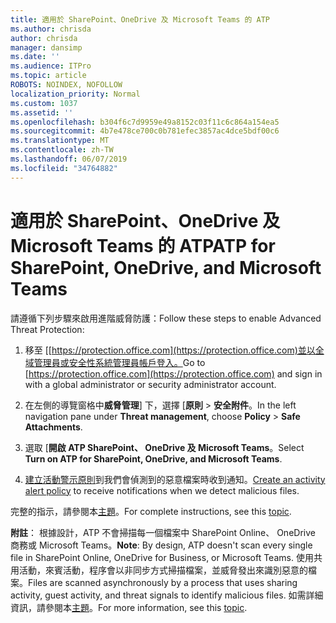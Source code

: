 ```yaml
---
title: 適用於 SharePoint、OneDrive 及 Microsoft Teams 的 ATP
ms.author: chrisda
author: chrisda
manager: dansimp
ms.date: ''
ms.audience: ITPro
ms.topic: article
ROBOTS: NOINDEX, NOFOLLOW
localization_priority: Normal
ms.custom: 1037
ms.assetid: ''
ms.openlocfilehash: b304f6c7d9959e49a8152c03f11c6c864a154ea5
ms.sourcegitcommit: 4b7e478ce700c0b781efec3857ac4dce5bdf00c6
ms.translationtype: MT
ms.contentlocale: zh-TW
ms.lasthandoff: 06/07/2019
ms.locfileid: "34764882"
---
```

# <a name="atp-for-sharepoint-onedrive-and-microsoft-teams"></a><span data-ttu-id="db0b5-102">適用於 SharePoint、OneDrive 及 Microsoft Teams 的 ATP</span><span class="sxs-lookup"><span data-stu-id="db0b5-102">ATP for SharePoint, OneDrive, and Microsoft Teams</span></span>

<span data-ttu-id="db0b5-103">請遵循下列步驟來啟用進階威脅防護：</span><span class="sxs-lookup"><span data-stu-id="db0b5-103">Follow these steps to enable Advanced Threat Protection:</span></span>

1. <span data-ttu-id="db0b5-104">移至 [[https://protection.office.com](https://protection.office.com)並以全域管理員或安全性系統管理員帳戶登入。</span><span class="sxs-lookup"><span data-stu-id="db0b5-104">Go to [https://protection.office.com](https://protection.office.com) and sign in with a global administrator or security administrator account.</span></span>

2. <span data-ttu-id="db0b5-105">在左側的導覽窗格中**威脅管理**] 下，選擇 [**原則** \> **安全附件**。</span><span class="sxs-lookup"><span data-stu-id="db0b5-105">In the left navigation pane under **Threat management**, choose **Policy** \> **Safe Attachments**.</span></span>

3. <span data-ttu-id="db0b5-106">選取 [**開啟 ATP SharePoint、 OneDrive 及 Microsoft Teams**。</span><span class="sxs-lookup"><span data-stu-id="db0b5-106">Select **Turn on ATP for SharePoint, OneDrive, and Microsoft Teams**.</span></span>

4. <span data-ttu-id="db0b5-107">[建立活動警示原則](https://docs.microsoft.com/office365/securitycompliance/create-activity-alerts)到我們會偵測到的惡意檔案時收到通知。</span><span class="sxs-lookup"><span data-stu-id="db0b5-107">[Create an activity alert policy](https://docs.microsoft.com/office365/securitycompliance/create-activity-alerts) to receive notifications when we detect malicious files.</span></span>

<span data-ttu-id="db0b5-108">完整的指示，請參閱本[主題](https://docs.microsoft.com/office365/securitycompliance/turn-on-atp-for-spo-odb-and-teams)。</span><span class="sxs-lookup"><span data-stu-id="db0b5-108">For complete instructions, see this [topic](https://docs.microsoft.com/office365/securitycompliance/turn-on-atp-for-spo-odb-and-teams).</span></span>

<span data-ttu-id="db0b5-109">**附註**： 根據設計，ATP 不會掃描每一個檔案中 SharePoint Online、 OneDrive 商務或 Microsoft Teams。</span><span class="sxs-lookup"><span data-stu-id="db0b5-109">**Note**: By design, ATP doesn't scan every single file in SharePoint Online, OneDrive for Business, or Microsoft Teams.</span></span> <span data-ttu-id="db0b5-110">使用共用活動，來賓活動，程序會以非同步方式掃描檔案，並威脅發出來識別惡意的檔案。</span><span class="sxs-lookup"><span data-stu-id="db0b5-110">Files are scanned asynchronously by a process that uses sharing activity, guest activity, and threat signals to identify malicious files.</span></span> <span data-ttu-id="db0b5-111">如需詳細資訊，請參閱本[主題](https://docs.microsoft.com/office365/securitycompliance/atp-for-spo-odb-and-teams)。</span><span class="sxs-lookup"><span data-stu-id="db0b5-111">For more information, see this [topic](https://docs.microsoft.com/office365/securitycompliance/atp-for-spo-odb-and-teams).</span></span>
